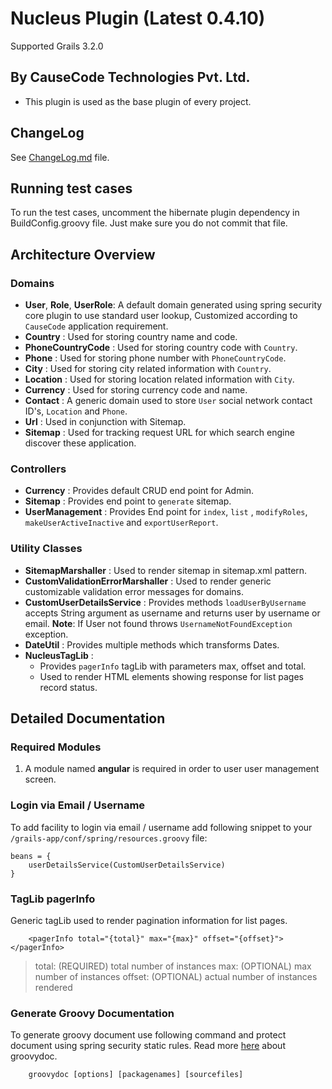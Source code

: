 # Nucleus Plugin (Latest 0.4.10)
Supported Grails 3.2.0

## By CauseCode Technologies Pvt. Ltd.

* This plugin is used as the base plugin of every project.

## ChangeLog

See [ChangeLog.md](https://bitbucket.org/causecode/nucleus/src/d9be8242b8cc37260eac82ea157d1eebe49b71be/ChangeLog.md?at=master) file.

## Running test cases

To run the test cases, uncomment the hibernate plugin dependency in BuildConfig.groovy file. Just make sure you do
not commit that file.

## Architecture Overview

### Domains

- **User**, **Role**, **UserRole**:
A default domain generated using spring security core plugin to use standard user lookup, Customized according to 
`CauseCode` application requirement.
- **Country** : 
Used for storing country name and code.
- **PhoneCountryCode** : 
Used for storing country code with `Country`.
- **Phone** : 
Used for storing phone number with `PhoneCountryCode`.
- **City** : 
Used for storing city related information with `Country`.
- **Location** : 
Used for storing location related information with `City`.
- **Currency** : 
Used for storing currency code and name.
- **Contact** : 
A generic domain used to store `User` social network contact ID's, `Location` and `Phone`.
- **Url** : 
Used in conjunction with Sitemap.
- **Sitemap** : 
Used for tracking request URL for which search engine discover these application.

### Controllers

- **Currency** : 
Provides default CRUD end point for Admin.
- **Sitemap** : 
Provides end point to `generate` sitemap.
- **UserManagement** : 
Provides End point for `index`, `list` , `modifyRoles`, `makeUserActiveInactive` and `exportUserReport`.

### Utility Classes

- **SitemapMarshaller** : 
Used to render sitemap in sitemap.xml pattern.
- **CustomValidationErrorMarshaller** : 
Used to render generic customizable validation error messages for domains.
- **CustomUserDetailsService** : 
Provides methods `loadUserByUsername` accepts String argument as username and returns user by username or email.
**Note**: If User not found throws `UsernameNotFoundException` exception.
- **DateUtil** : 
Provides multiple methods which transforms Dates.
- **NucleusTagLib** : 
    - Provides `pagerInfo` tagLib with parameters max, offset and total.
    - Used to render HTML elements showing response for list pages record status.

## Detailed Documentation

### Required Modules

1. A module named **angular** is required in order to user user management screen.

### Login via Email / Username

To add facility to login via email / username add following snippet to your `/grails-app/conf/spring/resources.groovy` file:

```
beans = {
    userDetailsService(CustomUserDetailsService)
}
```

### TagLib pagerInfo 
Generic tagLib used to render pagination information for list pages.

```
    <pagerInfo total="{total}" max="{max}" offset="{offset}"></pagerInfo>
```
> total: (REQUIRED) total number of instances
> max: (OPTIONAL) max number of instances
> offset: (OPTIONAL) actual number of instances rendered

### Generate Groovy Documentation
To generate groovy document use following command and protect document using spring security static rules. Read more [here](http://www.gradle.org/docs/current/dsl/org.gradle.api.tasks.javadoc.Groovydoc.html) about groovydoc.
```
    groovydoc [options] [packagenames] [sourcefiles]
```
